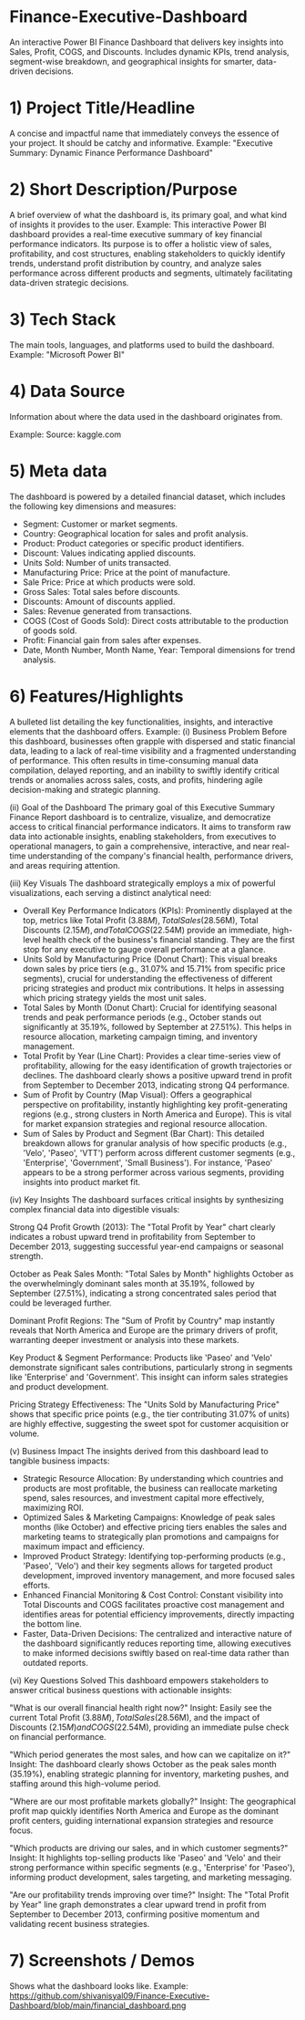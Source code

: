 # Finance-Executive-Dashboard
An interactive Power BI Finance Dashboard that delivers key insights into Sales, Profit, COGS, and Discounts. Includes dynamic KPIs, trend analysis, segment-wise breakdown, and geographical insights for smarter, data-driven decisions.

# 1) Project Title/Headline
A concise and impactful name that immediately conveys the essence of your project. It should be catchy and informative.
Example:
"Executive Summary: Dynamic Finance Performance Dashboard"

# 2) Short Description/Purpose 
A brief overview of what the dashboard is, its primary goal, and what kind of insights it provides to the user.
Example:
This interactive Power BI dashboard provides a real-time executive summary of key financial performance indicators. Its purpose is to offer a holistic view of sales, profitability, and cost structures, enabling stakeholders to quickly identify trends, understand profit distribution by country, and analyze sales performance across different products and segments, ultimately facilitating data-driven strategic decisions.

# 3) Tech Stack
The main tools, languages, and platforms used to build the dashboard.
Example:
"Microsoft Power BI"

# 4) Data Source 
Information about where the data used in the dashboard originates from.

Example:
Source: kaggle.com

# 5) Meta data
The dashboard is powered by a detailed financial dataset, which includes the following key dimensions and measures:

-  Segment: Customer or market segments.
-  Country: Geographical location for sales and profit analysis.
-  Product: Product categories or specific product identifiers.
-  Discount: Values indicating applied discounts.
-  Units Sold: Number of units transacted.
-  Manufacturing Price: Price at the point of manufacture.
-  Sale Price: Price at which products were sold.
-  Gross Sales: Total sales before discounts.
-  Discounts: Amount of discounts applied.
-  Sales: Revenue generated from transactions.
-  COGS (Cost of Goods Sold): Direct costs attributable to the production of goods sold.
-  Profit: Financial gain from sales after expenses.
-  Date, Month Number, Month Name, Year: Temporal dimensions for trend analysis.

# 6) Features/Highlights
A bulleted list detailing the key functionalities, insights, and interactive elements that the dashboard offers.
Example:
(i) Business Problem
Before this dashboard, businesses often grapple with dispersed and static financial data, leading to a lack of real-time visibility and a fragmented understanding of performance. This often results in time-consuming manual data compilation, delayed reporting, and an inability to swiftly identify critical trends or anomalies across sales, costs, and profits, hindering agile decision-making and strategic planning.

(ii) Goal of the Dashboard
The primary goal of this Executive Summary Finance Report dashboard is to centralize, visualize, and democratize access to critical financial performance indicators. It aims to transform raw data into actionable insights, enabling stakeholders, from executives to operational managers, to gain a comprehensive, interactive, and near real-time understanding of the company's financial health, performance drivers, and areas requiring attention.

(iii) Key Visuals
The dashboard strategically employs a mix of powerful visualizations, each serving a distinct analytical need:

* Overall Key Performance Indicators (KPIs): Prominently displayed at the top, metrics like Total Profit ($3.88M), Total Sales ($28.56M), Total Discounts ($2.15M), and Total COGS ($22.54M) provide an immediate, high-level health check of the business's financial standing. They are the first stop for any executive to gauge overall performance at a glance.
* Units Sold by Manufacturing Price (Donut Chart): This visual breaks down sales by price tiers (e.g., 31.07% and 15.71% from specific price segments), crucial for understanding the effectiveness of different pricing strategies and product mix contributions. It helps in assessing which pricing strategy yields the most unit sales.
* Total Sales by Month (Donut Chart): Crucial for identifying seasonal trends and peak performance periods (e.g., October stands out significantly at 35.19%, followed by September at 27.51%). This helps in resource allocation, marketing campaign timing, and inventory management.
* Total Profit by Year (Line Chart): Provides a clear time-series view of profitability, allowing for the easy identification of growth trajectories or declines. The dashboard clearly shows a positive upward trend in profit from September to December 2013, indicating strong Q4 performance.
* Sum of Profit by Country (Map Visual): Offers a geographical perspective on profitability, instantly highlighting key profit-generating regions (e.g., strong clusters in North America and Europe). This is vital for market expansion strategies and regional resource allocation.
* Sum of Sales by Product and Segment (Bar Chart): This detailed breakdown allows for granular analysis of how specific products (e.g., 'Velo', 'Paseo', 'VTT') perform across different customer segments (e.g., 'Enterprise', 'Government', 'Small Business'). For instance, 'Paseo' appears to be a strong performer across various segments, providing insights into product market fit.

(iv) Key Insights
The dashboard surfaces critical insights by synthesizing complex financial data into digestible visuals:

 Strong Q4 Profit Growth (2013): The "Total Profit by Year" chart clearly indicates a robust upward trend in profitability from September to December 2013, suggesting successful year-end campaigns or seasonal strength.

 October as Peak Sales Month: "Total Sales by Month" highlights October as the overwhelmingly dominant sales month at 35.19%, followed by September (27.51%), indicating a strong concentrated sales period that could be leveraged further.

 Dominant Profit Regions: The "Sum of Profit by Country" map instantly reveals that North America and Europe are the primary drivers of profit, warranting deeper investment or analysis into these markets.

 Key Product & Segment Performance: Products like 'Paseo' and 'Velo' demonstrate significant sales contributions, particularly strong in segments like 'Enterprise' and 'Government'. This insight can inform sales strategies and product development.

 Pricing Strategy Effectiveness: The "Units Sold by Manufacturing Price" shows that specific price points (e.g., the tier contributing 31.07% of units) are highly effective, suggesting the sweet spot for customer acquisition or volume.

(v) Business Impact
The insights derived from this dashboard lead to tangible business impacts:

- Strategic Resource Allocation: By understanding which countries and products are most profitable, the business can reallocate marketing spend, sales resources, and investment capital more effectively, maximizing ROI.
- Optimized Sales & Marketing Campaigns: Knowledge of peak sales months (like October) and effective pricing tiers enables the sales and marketing teams to strategically plan promotions and campaigns for maximum impact and efficiency.
- Improved Product Strategy: Identifying top-performing products (e.g., 'Paseo', 'Velo') and their key segments allows for targeted product development, improved inventory management, and more focused sales efforts.
- Enhanced Financial Monitoring & Cost Control: Constant visibility into Total Discounts and COGS facilitates proactive cost management and identifies areas for potential efficiency improvements, directly impacting the bottom line.
- Faster, Data-Driven Decisions: The centralized and interactive nature of the dashboard significantly reduces reporting time, allowing executives to make informed decisions swiftly based on real-time data rather than outdated reports.

(vi) Key Questions Solved
This dashboard empowers stakeholders to answer critical business questions with actionable insights:

"What is our overall financial health right now?"
Insight: Easily see the current Total Profit ($3.88M), Total Sales ($28.56M), and the impact of Discounts ($2.15M) and COGS ($22.54M), providing an immediate pulse check on financial performance.

"Which period generates the most sales, and how can we capitalize on it?"
Insight: The dashboard clearly shows October as the peak sales month (35.19%), enabling strategic planning for inventory, marketing pushes, and staffing around this high-volume period.

"Where are our most profitable markets globally?"
Insight: The geographical profit map quickly identifies North America and Europe as the dominant profit centers, guiding international expansion strategies and resource focus.

"Which products are driving our sales, and in which customer segments?"
Insight: It highlights top-selling products like 'Paseo' and 'Velo' and their strong performance within specific segments (e.g., 'Enterprise' for 'Paseo'), informing product development, sales targeting, and marketing messaging.

"Are our profitability trends improving over time?"
Insight: The "Total Profit by Year" line graph demonstrates a clear upward trend in profit from September to December 2013, confirming positive momentum and validating recent business strategies.

# 7) Screenshots / Demos
Shows what the dashboard looks like.
Example:
https://github.com/shivanisyal09/Finance-Executive-Dashboard/blob/main/financial_dashboard.png
